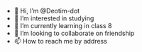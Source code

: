 - 👋 Hi, I’m @Deotim-dot
- 👀 I’m interested in studying
- 🌱 I’m currently learning in class 8
- 💞️ I’m looking to collaborate on friendship
- 📫 How to reach me by address

<!---
Deotim-dot/Deotim-dot is a ✨ special ✨ repository because its `README.md` (this file) appears on your GitHub profile.
You can click the Preview link to take a look at your changes.
--->
